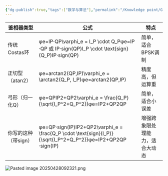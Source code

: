 ```yaml
---
{"dg-publish":true,"tags":["数学与算法"],"permalink":"/Knowledge point/GNSS/鉴相器/","dgPassFrontmatter":true}
---
```


|鉴相器类型|公式|特点|
|---|---|---|
|传统 Costas环|φe=IP⋅QP\varphi_e = I_P \cdot Q_Pφe​=IP​⋅QP​ 或 IP⋅sign(QP)I_P \cdot \text{sign}(Q_P)IP​⋅sign(QP​)|简单，适合BPSK调制|
|正切型（atan2）|φe=arctan⁡2(QP,IP)\varphi_e = \arctan2(Q_P, I_P)φe​=arctan2(QP​,IP​)|精度高，但运算重|
|弓形（归一化Q）|φe=QPIP2+QP2\varphi_e = \frac{Q_P}{\sqrt{I_P^2+Q_P^2}}φe​=IP2​+QP2​​QP​​|简单，适合小误差|
|你写的这种（带sign）|φe=QP⋅sign(IP)IP2+QP2\varphi_e = \frac{Q_P \cdot \text{sign}(I_P)}{\sqrt{I_P^2+Q_P^2}}φe​=IP2​+QP2​​QP​⋅sign(IP​)​|增强跨象限处理能力，适合大动态|
![Pasted image 20250428092321.png](/img/user/Knowledge%20point/imgs/Pasted%20image%2020250428092321.png)